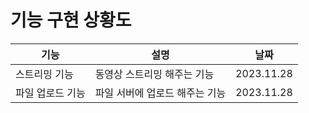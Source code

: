 # 기능 구현 상황도



| 기능        | 설명                | 날짜         |
|-----------|-------------------|------------|
| 스트리밍 기능   | 동영상 스트리밍 해주는 기능   | 2023.11.28 |
| 파일 업로드 기능 | 파일 서버에 업로드 해주는 기능 | 2023.11.28 |



